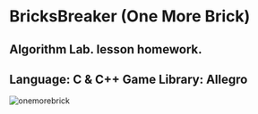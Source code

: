 # BricksBreaker (One More Brick)
Algorithm Lab. lesson homework.
--------------------
Language: C & C++
Game Library: Allegro 
--------------------
![onemorebrick](https://user-images.githubusercontent.com/54390850/84578778-f301b680-add0-11ea-9fc7-54c2d92906e3.gif)
